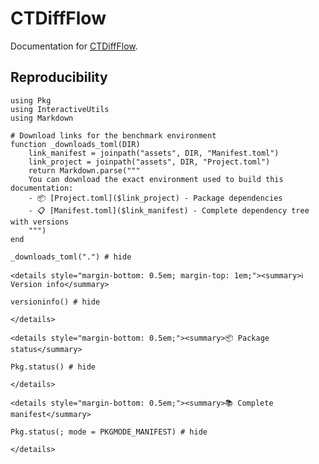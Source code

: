 # CTDiffFlow

Documentation for [CTDiffFlow](https://github.com/control-toolbox/CTDiffFlow.jl).

## Reproducibility

```@setup main
using Pkg
using InteractiveUtils
using Markdown

# Download links for the benchmark environment
function _downloads_toml(DIR)
    link_manifest = joinpath("assets", DIR, "Manifest.toml")
    link_project = joinpath("assets", DIR, "Project.toml")
    return Markdown.parse("""
    You can download the exact environment used to build this documentation:
    - 📦 [Project.toml]($link_project) - Package dependencies
    - 📋 [Manifest.toml]($link_manifest) - Complete dependency tree with versions
    """)
end
```

```@example main
_downloads_toml(".") # hide
```

```@raw html
<details style="margin-bottom: 0.5em; margin-top: 1em;"><summary>ℹ️ Version info</summary>
```

```@example main
versioninfo() # hide
```

```@raw html
</details>
```

```@raw html
<details style="margin-bottom: 0.5em;"><summary>📦 Package status</summary>
```

```@example main
Pkg.status() # hide
```

```@raw html
</details>
```

```@raw html
<details style="margin-bottom: 0.5em;"><summary>📚 Complete manifest</summary>
```

```@example main
Pkg.status(; mode = PKGMODE_MANIFEST) # hide
```

```@raw html
</details>
```
